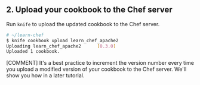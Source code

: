 ## 2. Upload your cookbook to the Chef server

Run `knife` to upload the updated cookbook to the Chef server.

```bash
# ~/learn-chef
$ knife cookbook upload learn_chef_apache2
Uploading learn_chef_apache2      [0.3.0]
Uploaded 1 cookbook.
```

[COMMENT] It's a best practice to increment the version number every time you upload a modified version of your cookbook to the Chef server. We'll show you how in a later tutorial.
